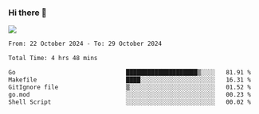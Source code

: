 ### Hi there 👋️

![](https://komarev.com/ghpvc/?username=Loner1024)

<!--START_SECTION:waka-->

```txt
From: 22 October 2024 - To: 29 October 2024

Total Time: 4 hrs 48 mins

Go                               ████████████████████▒░░░░   81.91 %
Makefile                         ████░░░░░░░░░░░░░░░░░░░░░   16.31 %
GitIgnore file                   ▒░░░░░░░░░░░░░░░░░░░░░░░░   01.52 %
go.mod                           ░░░░░░░░░░░░░░░░░░░░░░░░░   00.23 %
Shell Script                     ░░░░░░░░░░░░░░░░░░░░░░░░░   00.02 %
```

<!--END_SECTION:waka-->



